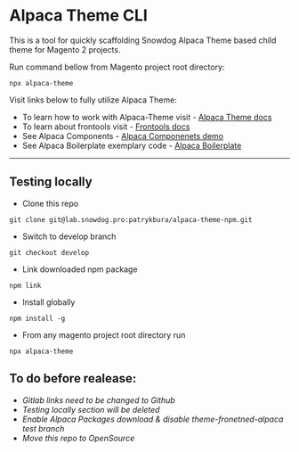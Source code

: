# Alpaca Theme CLI

This is a tool for quickly scaffolding Snowdog Alpaca Theme based child theme for Magento 2 projects.</br>

Run command bellow from Magento project root directory:
```
npx alpaca-theme
```

Visit links below to fully utilize Alpaca Theme:</br>
* To learn how to work with Alpaca-Theme visit - [Alpaca Theme docs](https://lab.snowdog.pro/patrykbura/alpaca-boilerplate/-/tree/feature/80366#working-with-alpaca-theme)
* To learn about frontools visit - [Frontools docs](https://github.com/SnowdogApps/magento2-frontools)
* See Alpaca Components - [Alpaca Componenets demo](https://magento2-alpaca-theme-git-master-snowdog1.vercel.app/)
* See Alpaca Boilerplate exemplary code - [Alpaca Boilerplate](https://lab.snowdog.pro/patrykbura/alpaca-boilerplate/-/tree/feature/80366)


***
## Testing locally


* Clone this repo
```
git clone git@lab.snowdog.pro:patrykbura/alpaca-theme-npm.git
```
* Switch to develop branch
```
git checkout develop
```
* Link downloaded npm package
```
npm link
```
* Install globally
```
npm install -g
```
* From any magento project root directory run
```
npx alpaca-theme
```

## To do before realease:

* _Gitlab links need to be changed to Github_
* _Testing locally section will be deleted_
* _Enable Alpaca Packages download & disable theme-fronetned-alpaca test branch_
* _Move this repo to OpenSource_